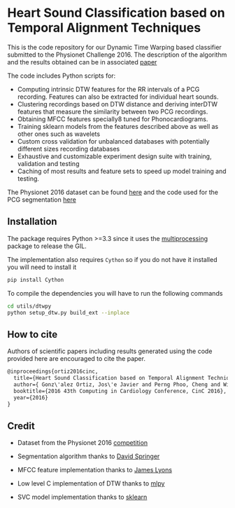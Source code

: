 # Heart Sound Classification based on Temporal Alignment Techniques

This is the code repository for our Dynamic Time Warping based classifier submitted to the Physionet Challenge 2016. The description of the algorithm and the results obtained can be in associated [paper](https://github.com/JJGO/DTW_physionet2016/blob/master/GonzalezPerngWiens_CinC2016.pdf)

The code includes Python scripts for:

* Computing intrinsic DTW features for the RR intervals of a PCG recording. Features can also be extracted for individual heart sounds.
* Clustering recordings based on DTW distance and deriving interDTW features that measure the similarity between two PCG recordings.
* Obtaining MFCC features specially8 tuned for Phonocardiograms.
* Training sklearn models from the features described above as well as other ones such as wavelets
* Custom cross validation for unbalanced databases with potentially different sizes recording databases
* Exhaustive and customizable experiment design suite with training, validation and testing
* Caching of most results and feature sets to speed up model training and testing.

The Physionet 2016 dataset can be found [here](http://physionet.org/challenge/2016) and the code used for the PCG segmentation [here](http://physionet.org/physiotools/hss)

## Installation

The package requires Python >=3.3 since it uses the [multiprocessing](https://docs.python.org/3.5/library/multiprocessing.html) package to release the GIL.

The implementation also requires `Cython` so if you do not have it installed you will need to install it

```sh
pip install Cython
```

To compile the dependencies you will have to run the following commands

```sh
cd utils/dtwpy
python setup_dtw.py build_ext --inplace
```

## How to cite
Authors of scientific papers including results generated using the code provided here are encouraged to cite the paper.

```xml
@inproceedings{ortiz2016cinc,
  title={Heart Sound Classification based on Temporal Alignment Techniques},
  author={ Gonz\'alez Ortiz, Jos\'e Javier and Perng Phoo, Cheng and Wiens, Jenna},
  booktitle={2016 43th Computing in Cardiology Conference, CinC 2016},
  year={2016}
}
```

## Credit

* Dataset from the Physionet 2016 [competition](http://physionet.org/challenge/2016/)

* Segmentation algorithm thanks to [David Springer](http://physionet.org/physiotools/hss/)

* MFCC feature implementation thanks to [James Lyons](https://github.com/jameslyons/python_speech_features)

* Low level C implementation of DTW thanks to [mlpy](http://mlpy.sourceforge.net/)

* SVC model implementation thanks to [sklearn](http://scikit-learn.org/)